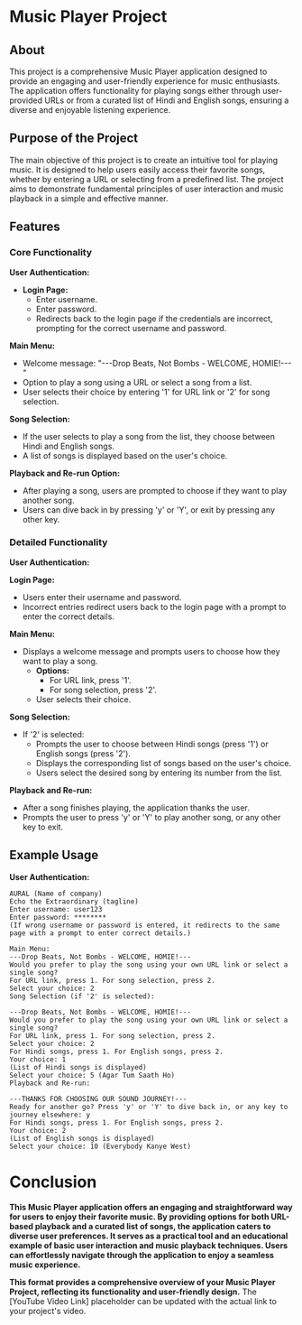 # Music Player Project

## About
This project is a comprehensive Music Player application designed to provide an engaging and user-friendly experience for music enthusiasts. The application offers functionality for playing songs either through user-provided URLs or from a curated list of Hindi and English songs, ensuring a diverse and enjoyable listening experience.

## Purpose of the Project
The main objective of this project is to create an intuitive tool for playing music. It is designed to help users easily access their favorite songs, whether by entering a URL or selecting from a predefined list. The project aims to demonstrate fundamental principles of user interaction and music playback in a simple and effective manner.

## Features

### Core Functionality

**User Authentication:**
- **Login Page:**
  - Enter username.
  - Enter password.
  - Redirects back to the login page if the credentials are incorrect, prompting for the correct username and password.

**Main Menu:**
- Welcome message: "---Drop Beats, Not Bombs - WELCOME, HOMIE!---"
- Option to play a song using a URL or select a song from a list.
- User selects their choice by entering '1' for URL link or '2' for song selection.

**Song Selection:**
- If the user selects to play a song from the list, they choose between Hindi and English songs.
- A list of songs is displayed based on the user's choice.

**Playback and Re-run Option:**
- After playing a song, users are prompted to choose if they want to play another song.
- Users can dive back in by pressing 'y' or 'Y', or exit by pressing any other key.

### Detailed Functionality

**User Authentication:**

**Login Page:**
- Users enter their username and password.
- Incorrect entries redirect users back to the login page with a prompt to enter the correct details.

**Main Menu:**

- Displays a welcome message and prompts users to choose how they want to play a song.
  - **Options:**
    - For URL link, press '1'.
    - For song selection, press '2'.
  - User selects their choice.

**Song Selection:**

- If '2' is selected:
  - Prompts the user to choose between Hindi songs (press '1') or English songs (press '2').
  - Displays the corresponding list of songs based on the user's choice.
  - Users select the desired song by entering its number from the list.

**Playback and Re-run:**

- After a song finishes playing, the application thanks the user.
- Prompts the user to press 'y' or 'Y' to play another song, or any other key to exit.

## Example Usage

**User Authentication:**

```
AURAL (Name of company)
Echo the Extraordinary (tagline)
Enter username: user123
Enter password: ********
(If wrong username or password is entered, it redirects to the same page with a prompt to enter correct details.)

Main Menu:
---Drop Beats, Not Bombs - WELCOME, HOMIE!---
Would you prefer to play the song using your own URL link or select a single song?
For URL link, press 1. For song selection, press 2.
Select your choice: 2
Song Selection (if '2' is selected):

---Drop Beats, Not Bombs - WELCOME, HOMIE!---
Would you prefer to play the song using your own URL link or select a single song?
For URL link, press 1. For song selection, press 2.
Select your choice: 2
For Hindi songs, press 1. For English songs, press 2.
Your choice: 1
(List of Hindi songs is displayed)
Select your choice: 5 (Agar Tum Saath Ho)
Playback and Re-run:

---THANKS FOR CHOOSING OUR SOUND JOURNEY!---
Ready for another go? Press 'y' or 'Y' to dive back in, or any key to journey elsewhere: y
For Hindi songs, press 1. For English songs, press 2.
Your choice: 2
(List of English songs is displayed)
Select your choice: 10 (Everybody Kanye West) 
```
# Conclusion
**This Music Player application offers an engaging and straightforward way for users to enjoy their favorite music. By providing options for both URL-based playback and a curated list of songs, the application caters to diverse user preferences. It serves as a practical tool and an educational example of basic user interaction and music playback techniques. Users can effortlessly navigate through the application to enjoy a seamless music experience.**

**This format provides a comprehensive overview of your Music Player Project, reflecting its functionality and user-friendly design.** The [YouTube Video Link] placeholder can be updated with the actual link to your project's video.

